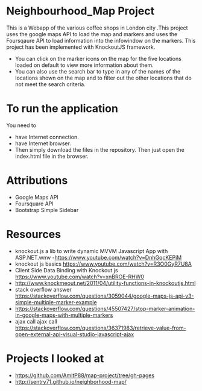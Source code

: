 # Neighbourhood_Map Project
This is a Webapp of the various coffee shops in London city .This project uses the google maps API to load the map and markers and uses the Foursqaure API to load information into the infowindow on the markers. This project has been implemented with KnockoutJS framework.
- You can click on the marker icons on the map for the five locations loaded on default to view more information about them. 
- You can also use the search bar to type in any of the names of the locations shown on the map and to filter out the other locations that   do not meet the search criteria.

# To run the application
You need to
- have Internet connection. 
- have Internet browser. 
- Then simply download the files in the repository. Then just open the index.html file in the browser.

# Attributions
- Google Maps API
- Foursquare API
- Bootstrap Simple Sidebar

# Resources
- knockout.js a lib to write dynamic MVVM Javascript App with ASP.NET.wmv -https://www.youtube.com/watch?v=DnhGqcKEPiM
- knockout js basics https://www.youtube.com/watch?v=R3O0GyR7U8A
- Client Side Data Binding with Knockout js https://www.youtube.com/watch?v=xnBROE-RHW0
- http://www.knockmeout.net/2011/04/utility-functions-in-knockoutjs.html
- stack overflow answer https://stackoverflow.com/questions/3059044/google-maps-js-api-v3-simple-multiple-marker-example
- https://stackoverflow.com/questions/45507427/stop-marker-animation-in-google-maps-with-multiple-markers
- ajax call ajax call https://stackoverflow.com/questions/36371983/retrieve-value-from-open-external-api-visual-studio-javascript-ajax
# Projects I looked at
- https://github.com/AmitP88/map-project/tree/gh-pages
- http://sentry71.github.io/neighborhood-map/

